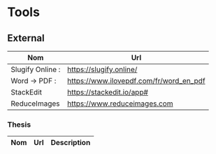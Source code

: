 # Tools

## External
| Nom | Url |
|--|--|
| Slugify Online : | https://slugify.online/ |
| Word -> PDF :  | https://www.ilovepdf.com/fr/word_en_pdf |
| StackEdit | https://stackedit.io/app# |
| ReduceImages | https://www.reduceimages.com |

### Thesis
| Nom | Url | Description |
|--|--|--|
